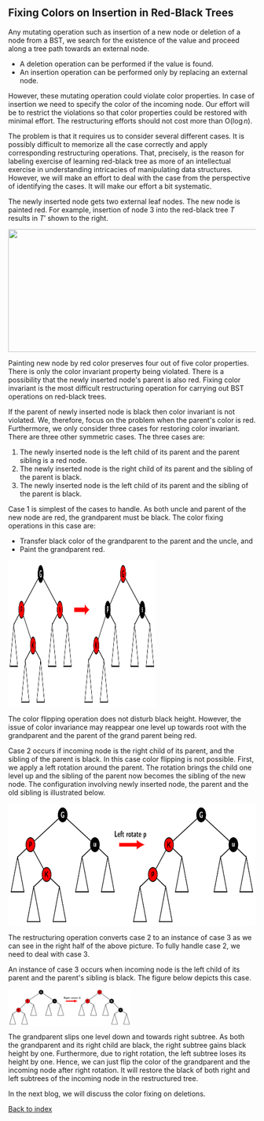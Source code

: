 ## Fixing Colors on Insertion in Red-Black Trees

Any mutating operation such as insertion of a new node or deletion of a node from a BST, we search for the existence of the value and proceed along a tree 
path towards an external node. 

- A deletion operation can be performed if the value is found.
- An insertion operation can be performed only by replacing an external node.

However, these mutating operation could violate color properties. In case of insertion we need to specify the color of the incoming node. Our effort 
will be to restrict the violations so that color properties could be restored with minimal effort. The restructuring efforts should not cost more than
O($\log n$). 

The problem is that it requires us to consider several different cases. It is possibly difficult to memorize all the case correctly and apply corresponding 
restructuring operations. That, precisely, is the reason for labeling exercise of learning red-black tree as more of an intellectual exercise in understanding
intricacies of manipulating data structures. However, we will make an effort to deal with the case from the perspective of identifying the cases. It will make 
our effort a bit systematic.

The newly inserted node gets two external leaf nodes. The new node is painted red. For example, insertion of
node 3 into the red-black tree $T$ results in $T'$ shown to the right. 
<p>
<img src="../images/redBlackNewInsertion.jpg" align="center" width="780" height="250">
</p>
Painting new node by red color preserves four out of five color properties. There is only the color invariant property being violated. There is a 
possibility that the newly inserted node's parent is also red. Fixing color invariant is the most difficult restructuring operation for carrying out BST 
operations on red-black trees. 

If the parent of newly inserted node is black then color invariant is not violated. We, therefore, focus on the problem when the parent's color is red. 
Furthermore, we only consider three cases for restoring color invariant. There are three other symmetric cases. The three cases are:  

1. The newly inserted node is the left child of its parent and the parent sibling is a red node. 
2. The newly inserted node is the right child of its parent and the sibling
of the parent is black. 
3. The newly inserted node is the left child of its parent and the sibling
of the parent is black. 

Case 1 is simplest of the cases to handle. As both uncle and parent of the new node are red, the grandparent must be black. The color fixing operations in
this case are:

- Transfer black color of the grandparent to the parent and the uncle, and 
- Paint the grandparent red. 

<p>
<img src="../images/case1colorInv.png" width="300" align="center" height="300">
</p>

The color flipping operation does not disturb black height. However, the issue of color invariance may reappear one level up towards root with the grandparent and the parent of the grand parent being red.  

Case 2 occurs if incoming node is the right child of its parent, and the sibling of the parent is black. In this case color flipping is not possible. 
First, we apply a left rotation around the parent. The rotation brings the child one level up and the sibling of the parent now becomes the sibling of 
the new node. The configuration involving newly inserted node, the parent and the old sibling is illustrated below.
<p>
<img src="../images/case2colorInv.png" align="center" height="250" width="790">
</p>

The restructuring operation converts case 2 to an instance of case 3 as we can
see in the right half of the above picture. To fully handle case 2, we need to deal with case 3. 

An instance of case 3 occurs when incoming node is the left child of its parent and the parent's sibling is black. The figure below depicts this case. 
<p>
<img src="../images/case3colorInv.png" align="center" width="250" width="790">
</p>

The grandparent slips one level down and towards right subtree. As both the grandparent and its right child are black, the right subtree gains black 
height by one. Furthermore, due to right rotation, the left subtree loses its height by one. Hence, we can just flip the color of the grandparent and the 
incoming node after right rotation. It will restore the black of both right and left subtrees of the incoming node in the restructured tree.

In the next blog, we will discuss the color fixing on deletions.

[Back to index](../index.md)
